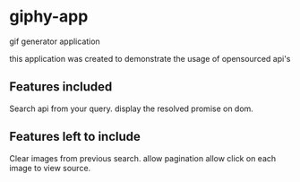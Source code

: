 # giphy-app

gif generator application

this application was created to demonstrate the usage of opensourced api's


## Features included

Search api from your query.
display the resolved promise on dom.


## Features left to include

Clear images from previous search.
allow pagination
allow click on each image to view source.